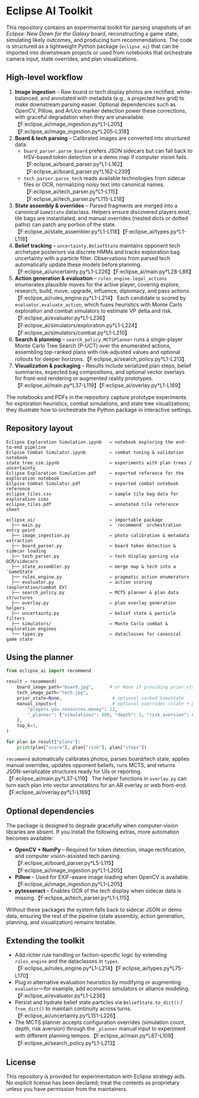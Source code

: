 # Eclipse AI Toolkit

This repository contains an experimental toolkit for parsing snapshots of an *Eclipse: New Dawn for the Galaxy* board, reconstructing a game state, simulating likely outcomes, and producing turn recommendations. The code is structured as a lightweight Python package (`eclipse_ai`) that can be imported into downstream projects or used from notebooks that orchestrate camera input, state overrides, and plan visualizations.

## High-level workflow

1. **Image ingestion** – Raw board or tech display photos are rectified, white-balanced, and annotated with metadata (e.g., a projected hex grid) to make downstream parsing easier. Optional dependencies such as OpenCV, Pillow, and ArUco marker detection power these corrections, with graceful degradation when they are unavailable.【F:eclipse_ai/image_ingestion.py†L1-L205】【F:eclipse_ai/image_ingestion.py†L205-L318】
2. **Board & tech parsing** – Calibrated images are converted into structured data:
   * `board_parser.parse_board` prefers JSON sidecars but can fall back to HSV-based token detection or a demo map if computer vision fails.【F:eclipse_ai/board_parser.py†L1-L162】【F:eclipse_ai/board_parser.py†L162-L239】
   * `tech_parser.parse_tech` reads available technologies from sidecar files or OCR, normalizing noisy text into canonical names.【F:eclipse_ai/tech_parser.py†L1-L115】【F:eclipse_ai/tech_parser.py†L115-L218】
3. **State assembly & overrides** – Parsed fragments are merged into a canonical `GameState` dataclass. Helpers ensure discovered players exist, tile bags are instantiated, and manual overrides (nested dicts or dotted paths) can patch any portion of the state.【F:eclipse_ai/state_assembler.py†L1-L118】【F:eclipse_ai/types.py†L1-L118】
4. **Belief tracking** – `uncertainty.BeliefState` maintains opponent tech archetype posteriors via discrete HMMs and tracks exploration bag uncertainty with a particle filter. Observations from parsed tech automatically update these models before planning.【F:eclipse_ai/uncertainty.py†L1-L226】【F:eclipse_ai/main.py†L28-L86】
5. **Action generation & evaluation** – `rules_engine.legal_actions` enumerates plausible moves for the active player, covering explore, research, build, move, upgrade, influence, diplomacy, and pass actions.【F:eclipse_ai/rules_engine.py†L1-L214】 Each candidate is scored by `evaluator.evaluate_action`, which fuses heuristics with Monte Carlo exploration and combat simulators to estimate VP delta and risk.【F:eclipse_ai/evaluator.py†L1-L236】【F:eclipse_ai/simulators/exploration.py†L1-L224】【F:eclipse_ai/simulators/combat.py†L1-L210】
6. **Search & planning** – `search_policy.MCTSPlanner` runs a single-player Monte Carlo Tree Search (P-UCT) over the enumerated actions, assembling top-ranked plans with risk-adjusted values and optional rollouts for deeper horizons.【F:eclipse_ai/search_policy.py†L1-L213】
7. **Visualization & packaging** – Results include serialized plan steps, belief summaries, expected bag compositions, and optional vector overlays for front-end rendering or augmented reality prototypes.【F:eclipse_ai/main.py†L37-L119】【F:eclipse_ai/overlay.py†L1-L169】

The notebooks and PDFs in the repository capture prototype experiments for exploration heuristics, combat simulations, and state tree visualizations; they illustrate how to orchestrate the Python package in interactive settings.

## Repository layout

```
Eclipse Exploration Simulation.ipynb   ← notebook exploring the end-to-end pipeline
Eclpise Combat Simulator.ipynb         ← combat tuning & validation notebook
state_tree_sim.ipynb                   ← experiments with plan trees / uncertainty
Eclipse Exploration Simulation.pdf     ← exported reference for the exploration notebook
Eclpise Combat Simulator.pdf           ← exported combat notebook reference
eclipse_tiles.csv                      ← sample tile bag data for exploration sims
eclipse_tiles.pdf                      ← annotated tile reference sheet

eclipse_ai/                            ← importable package
  ├── main.py                          ← `recommend` orchestration entry point
  ├── image_ingestion.py               ← photo calibration & metadata extraction
  ├── board_parser.py                  ← board token detection & sidecar loading
  ├── tech_parser.py                   ← tech display parsing via OCR/sidecars
  ├── state_assembler.py               ← merge map & tech into a `GameState`
  ├── rules_engine.py                  ← pragmatic action enumerators
  ├── evaluator.py                     ← action scoring (exploration/combat EV)
  ├── search_policy.py                 ← MCTS planner & plan data structures
  ├── overlay.py                       ← plan overlay generation helpers
  ├── uncertainty.py                   ← belief state & particle filters
  ├── simulators/                      ← Monte Carlo combat & exploration engines
  └── types.py                         ← dataclasses for canonical game state
```

## Using the planner

```python
from eclipse_ai import recommend

result = recommend(
    board_image_path="board.jpg",      # or None if providing prior state
    tech_image_path="tech.jpg",
    prior_state=None,                   # optional cached GameState
    manual_inputs={                     # optional overrides (state + planner knobs)
        "players.you.resources.money": 12,
        "_planner": {"simulations": 800, "depth": 3, "risk_aversion": 0.3},
    },
    top_k=3,
)

for plan in result["plans"]:
    print(plan["score"], plan["risk"], plan["steps"])
```

`recommend` automatically calibrates photos, parses board/tech state, applies manual overrides, updates opponent beliefs, runs MCTS, and returns JSON-serializable structures ready for UIs or reporting.【F:eclipse_ai/main.py†L37-L119】 The helper functions in `overlay.py` can turn each plan into vector annotations for an AR overlay or web front-end.【F:eclipse_ai/overlay.py†L1-L169】

## Optional dependencies

The package is designed to degrade gracefully when computer-vision libraries are absent. If you install the following extras, more automation becomes available:

* **OpenCV + NumPy** – Required for token detection, image rectification, and computer vision-assisted tech parsing.【F:eclipse_ai/board_parser.py†L5-L115】【F:eclipse_ai/image_ingestion.py†L1-L205】
* **Pillow** – Used for EXIF-aware image loading when OpenCV is available.【F:eclipse_ai/image_ingestion.py†L1-L205】
* **pytesseract** – Enables OCR of the tech display when sidecar data is missing.【F:eclipse_ai/tech_parser.py†L1-L115】

Without these packages the system falls back to sidecar JSON or demo data, ensuring the rest of the pipeline (state assembly, action generation, planning, and visualization) remains testable.

## Extending the toolkit

* Add richer rule handling or faction-specific logic by extending `rules_engine` and the dataclasses in `types`.【F:eclipse_ai/rules_engine.py†L1-L214】【F:eclipse_ai/types.py†L75-L170】
* Plug in alternative evaluation heuristics by modifying or augmenting `evaluator`—for example, add economic simulators or alliance modeling.【F:eclipse_ai/evaluator.py†L1-L236】
* Persist and hydrate belief state particles via `BeliefState.to_dict()` / `from_dict()` to maintain continuity across turns.【F:eclipse_ai/uncertainty.py†L151-L226】
* The MCTS planner accepts configuration overrides (simulation count, depth, risk aversion) through the `_planner` manual input to experiment with different planning tempos.【F:eclipse_ai/main.py†L87-L109】【F:eclipse_ai/search_policy.py†L1-L213】

## License

This repository is provided for experimentation with Eclipse strategy aids. No explicit license has been declared; treat the contents as proprietary unless you have permission from the maintainers.
